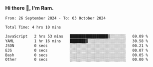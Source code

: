### Hi there 👋, I'm Ram.

<!--START_SECTION:waka-->

```txt
From: 26 September 2024 - To: 03 October 2024

Total Time: 4 hrs 10 mins

JavaScript   2 hrs 53 mins   █████████████████▒░░░░░░░   69.09 %
YAML         1 hr 16 mins    ███████▓░░░░░░░░░░░░░░░░░   30.58 %
JSON         0 secs          ░░░░░░░░░░░░░░░░░░░░░░░░░   00.21 %
EJS          0 secs          ░░░░░░░░░░░░░░░░░░░░░░░░░   00.07 %
Bash         0 secs          ░░░░░░░░░░░░░░░░░░░░░░░░░   00.05 %
Other        0 secs          ░░░░░░░░░░░░░░░░░░░░░░░░░   00.00 %
```

<!--END_SECTION:waka-->
